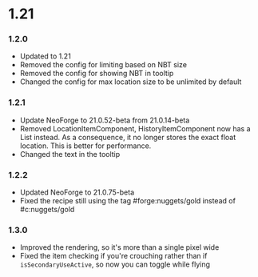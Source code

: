 # 1.21

### 1.2.0

- Updated to 1.21
- Removed the config for limiting based on NBT size
- Removed the config for showing NBT in tooltip
- Changed the config for max location size to be unlimited by default

### 1.2.1

- Update NeoForge to 21.0.52-beta from 21.0.14-beta
- Removed LocationItemComponent, HistoryItemComponent now has a List<BlockPos> instead. As a consequence, it no longer stores the exact float location. This is better for performance.
- Changed the text in the tooltip

### 1.2.2

- Updated NeoForge to 21.0.75-beta
- Fixed the recipe still using the tag #forge:nuggets/gold instead of #c:nuggets/gold

### 1.3.0

- Improved the rendering, so it's more than a single pixel wide
- Fixed the item checking if you're crouching rather than if `isSecondaryUseActive`, so now you can toggle while flying